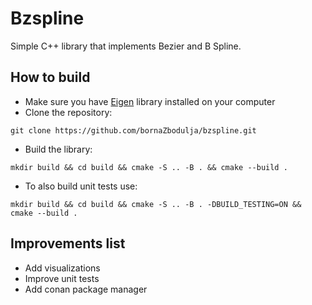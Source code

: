 # Bzspline

Simple C++ library that implements Bezier and B Spline.

## How to build

* Make sure you have [Eigen](https://eigen.tuxfamily.org/index.php?title=Main_Page) library installed on your computer
* Clone the repository:

```
git clone https://github.com/bornaZbodulja/bzspline.git 
```

* Build the library:

```
mkdir build && cd build && cmake -S .. -B . && cmake --build .
```

* To also build unit tests use:

```
mkdir build && cd build && cmake -S .. -B . -DBUILD_TESTING=ON && cmake --build .
```

## Improvements list

* Add visualizations
* Improve unit tests
* Add conan package manager
